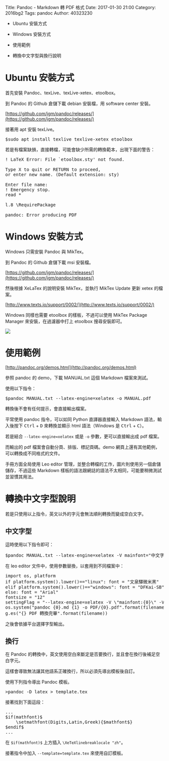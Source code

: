 Title: Pandoc - Markdown 轉 PDF 格式
Date: 2017-01-30 21:00
Category: 2016bg2
Tags: pandoc
Author: 40323230

* Ubuntu 安裝方式

* Windows 安裝方式

* 使用範例

* 轉換中文字型與換行說明

<!-- PELICAN_END_SUMMARY -->

Ubuntu 安裝方式
===

首先安裝 Pandoc、texLive、texLive-xetex、etoolbox。

到 Pandoc 的 Github 倉儲下載 debian 安裝檔，用 software center 安裝。

[https://github.com/jgm/pandoc/releases/](https://github.com/jgm/pandoc/releases/)

接著用 apt 安裝 texLive。

<pre>
$sudo apt install texlive texlive-xetex etoolbox
</pre>

若是有檔案缺損，直接轉檔，可能會缺少所需的轉換範本，出現下面的警告：  

<pre>
! LaTeX Error: File `etoolbox.sty' not found.

Type X to quit or RETURN to proceed,
or enter new name. (Default extension: sty)

Enter file name:
! Emergency stop.
read *

l.8 \RequirePackage

pandoc: Error producing PDF
</pre>

Windows 安裝方式
===

Windows 只需安裝 Pandoc 與 MikTex。

到 Pandoc 的 Github 倉儲下載 msi 安裝檔。

[https://github.com/jgm/pandoc/releases/](https://github.com/jgm/pandoc/releases/)

然後根據 XeLaTex 的說明安裝 MikTex，並執行 MikTex Update 更新 xetex 的檔案。

[http://www.texts.io/support/0002/](http://www.texts.io/support/0002/)

Windows 同樣也需要 etoolbox 的樣板，不過可以使用 MikTex Package Manager 來安裝，在過濾器中打上 etoolbox 搜尋安裝即可。

![](https://raw.githubusercontent.com/coursemdetw/project_site_files/gh-pages/files/2016spring/g2/Python_solvespace/0121_01.jpg)

使用範例
===

[http://pandoc.org/demos.html](http://pandoc.org/demos.html)

參照 pandoc 的 demo，下載 MANUAL.txt 這個 Markdown 檔案來測試。

使用以下指令：

<pre>
$pandoc MANUAL.txt --latex-engine=xelatex -o MANUAL.pdf
</pre>

轉換後不會有任何提示，會直接輸出檔案。

平常使用 pandoc 指令，可以如同 Python 直譯器直接輸入 Markdown 語法，輸入後按下 <kbd>Ctrl</kbd> + <kbd>D</kbd> 來轉換並顯示 html 語法（Windows 是 <kbd>Ctrl</kbd> + <kbd>C</kbd>）。

若是結合 `--latex-engine=xelatex` 或是 `-o` 參數，更可以直接輸出成 pdf 檔案。

而輸出的 pdf 檔案會自動分頁、排版、標記頁碼。demo 網頁上還有其他範例，可以轉換成不同格式的文件。

手冊方面全局使用 Leo editor 管理，並整合轉檔的工作，圖片則使用另一個倉儲儲存，不過這些 Markdown 樣板的語法跟網誌的語法不太相同，可能要稍微測試並習慣其用法。

轉換中文字型說明
===

若是只使用以上指令，英文以外的字元會無法順利轉換而變成空白文字。

中文字型
---

這時使用以下指令即可：

<pre>
$pandoc MANUAL.txt --latex-engine=xelatex -V mainfont="中文字型" -o MANUAL.pdf
</pre>

在 leo editor 文件中，使用參數替換，以套用到不同檔案中：

<pre class="brush: python">
import os, platform
if platform.system().lower()=="linux": font = "文泉驛微米黑"
elif platform.system().lower()=="windows": font = "DFKai-SB"
else: font = "Arial"
fontsize = "12"
settingFlag = "--latex-engine=xelatex -V \"mainfont:{0}\" -V fontsize={1}pt".format(font, fontsize)
os.system("pandoc {0}.md {1} -o PDF/{0}.pdf".format(filename, settingFlag))
g.es("{} PDF 轉換完畢".format(filename))
</pre>

之後會依據平台選擇字型輸出。

換行
---

在 Pandoc 的轉換中，英文使用空白來斷定是否要換行，並且會在換行後補足空白字元。

這樣會導致無法讓其他語系正確換行，所以必須先導出模板後自訂。

使用下列指令導出 Pandoc 模板。

<pre>
>pandoc -D latex > template.tex
</pre>

接著找到下面這段：

<pre>
...
$if(mathfont)$
    \setmathfont(Digits,Latin,Greek){$mathfont$}
$endif$
...
</pre>

在 `$if(mathfont)$` 上方插入 `\XeTeXlinebreaklocale "zh"`。

接著指令中加入 `--template=template.tex` 來使用自訂模板。